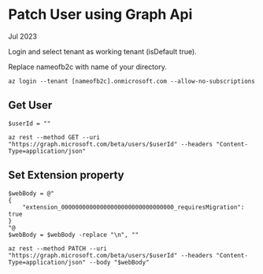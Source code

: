 # Patch User using Graph Api 

Jul 2023

Login and select tenant as working tenant (isDefault true). 

Replace nameofb2c with name of your directory.

```
az login --tenant [nameofb2c].onmicrosoft.com --allow-no-subscriptions
```

## Get User
```
$userId = ""

az rest --method GET --uri "https://graph.microsoft.com/beta/users/$userId" --headers "Content-Type=application/json"
```

## Set Extension property 

```
$webBody = @"
{
    "extension_00000000000000000000000000000000_requiresMigration": true
}
"@
$webBody = $webBody -replace "\n", ""

az rest --method PATCH --uri "https://graph.microsoft.com/beta/users/$userId" --headers "Content-Type=application/json" --body "$webBody"
```